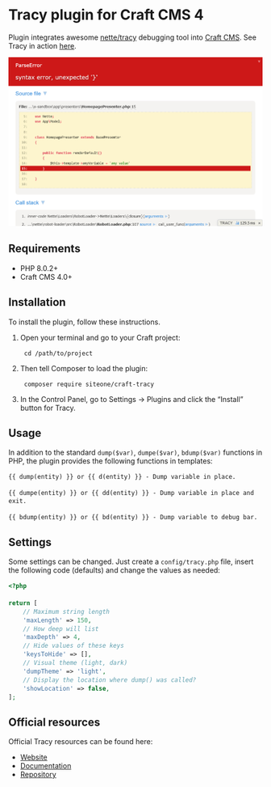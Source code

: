 # Tracy plugin for Craft CMS 4

Plugin integrates awesome [nette/tracy](https://github.com/nette/tracy) debugging tool into [Craft CMS](https://craftcms.com/). See Tracy in action [here](https://nette.github.io/tracy/tracy-exception.html).

![Screenshot](resources/img/tracy-preview-1.png)

## Requirements

* PHP 8.0.2+
* Craft CMS 4.0+

## Installation

To install the plugin, follow these instructions.

1. Open your terminal and go to your Craft project:

        cd /path/to/project

2. Then tell Composer to load the plugin:

        composer require siteone/craft-tracy

3. In the Control Panel, go to Settings → Plugins and click the “Install” button for Tracy.

## Usage

In addition to the standard `dump($var)`, `dumpe($var)`, `bdump($var)` functions in PHP, the plugin provides the following functions in templates:

```twig
{{ dump(entity) }} or {{ d(entity) }} - Dump variable in place.

{{ dumpe(entity) }} or {{ dd(entity) }} - Dump variable in place and exit.

{{ bdump(entity) }} or {{ bd(entity) }} - Dump variable to debug bar.
```

## Settings

Some settings can be changed. Just create a `config/tracy.php` file, insert the following code (defaults) and change the values as needed:

```php
<?php

return [
	// Maximum string length
	'maxLength' => 150,
	// How deep will list
	'maxDepth' => 4,
	// Hide values of these keys
	'keysToHide' => [],
	// Visual theme (light, dark)
	'dumpTheme' => 'light',
	// Display the location where dump() was called?
	'showLocation' => false,
];

```

## Official resources

Official Tracy resources can be found here:
* [Website](https://tracy.nette.org/en/)
* [Documentation](https://tracy.nette.org/en/guide)
* [Repository](https://github.com/nette/tracy)
